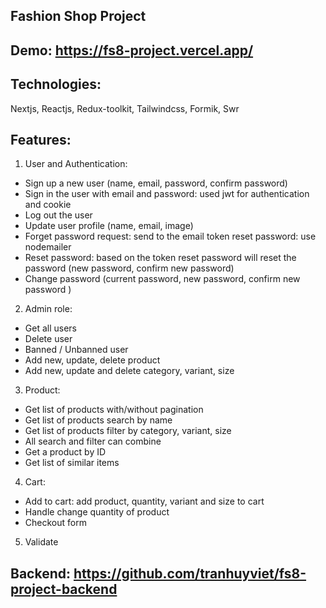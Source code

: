 ## Fashion Shop Project

## Demo: https://fs8-project.vercel.app/

## Technologies:
Nextjs, Reactjs, Redux-toolkit, Tailwindcss, Formik, Swr

## Features:

1. User and Authentication:
- Sign up a new user (name, email, password, confirm password)
- Sign in the user with email and password: used jwt for authentication and cookie
- Log out the user
- Update user profile (name, email, image)
- Forget password request: send to the email token reset password: use nodemailer
- Reset password: based on the token reset password will reset the password (new password, confirm new password)
- Change password (current password, new password, confirm new password )

2. Admin role:
- Get all users
- Delete user
- Banned / Unbanned user
- Add new, update, delete product
- Add new, update and delete category, variant, size

3. Product:
- Get list of products with/without pagination
- Get list of products search by name
- Get list of products filter by category, variant, size
- All search and filter can combine
- Get a product by ID
- Get list of similar items

4. Cart:
- Add to cart: add product, quantity, variant and size to cart
- Handle change quantity of product
- Checkout form

5. Validate

## Backend: https://github.com/tranhuyviet/fs8-project-backend


